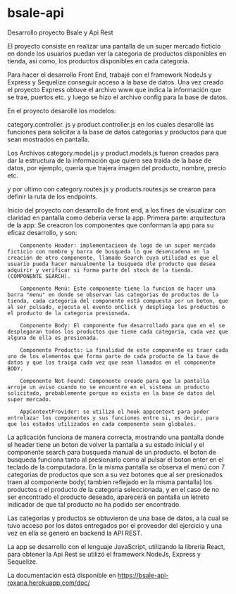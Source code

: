 # bsale-api

Desarrollo proyecto Bsale y Api Rest

El proyecto consiste en realizar una pantalla de un super mercado ficticio en donde los usuarios puedan ver la categoria de productos disponibles en tienda, así como, los productos disponibles en cada categoría. 

Para hacer el desarrollo Front End, trabajé con el framework NodeJs y Express y Sequelize conseguir acceso a la base de datos. Una vez creado el proyecto Express obtuve el archivo www que indica la información que se trae, puertos etc. y luego se hizo el archivo config para la base de datos. 

En el proyecto desarollé los modelos: 

category.controller. js y product.controller.js en los cuales desarollé las funciones para solicitar a la base de datos categorias y productos para que sean mostrados en pantalla. 

Los Archivos category.model.js y product.models.js fueron creados para dar la estructura de la información que quiero sea traida de la base de datos, por ejemplo, queria que trajera imagen del producto, nombre, precio etc.

y por ultimo con category.routes.js y products.routes.js se crearon para definir la ruta de los endpoints. 


Inicio del proyecto con desarrollo de front end, a los fines de visualizar con claridad en pantalla como deberia verse la app. 
Primera parte: arquitectura de la app: 
    Se creacron los componentes que conforman la app para su eficaz desarrollo, y son:
        
        Componente Header: implementacieon de logo de un super mercado ficticio con nombre y barra de busqueda lo que desencadena en la creación de otro componente, llamado Search cuya utilidad es que el usuario pueda hacer manualmente la busqueda dle producto que desea adquirir y verificar si forma parte del stock de la tienda. (COMPONENTE SEARCH).

        Componente Menú: Este componente tiene la funcion de hacer una barra "menu" en donde se observan las categorias de productos de la tienda, cada categoria del componente está compuesta por un boton, que al ser pulsado, ejecuta el evento onClick y despliega los productos o el producto de la categoria presionada.  

        Componente Body: El componente fue desarrollado para que en el se desplegaran todos los productos que tiene cada categoria, cada vez que alguna de ella es presionada. 

        Componente Products: La finalidad de este componente es traer cada uno de los elementos que forma parte de cada producto de la base de datos y que los traiga cada vez que sean llamados en el componente BODY.
        
        Componente Not Found: Componente creado para que la pantalla arroje un aviso cuando no se encuentre en el sistema un producto solicitado, probablemente porque no exista en la base de datos del super mercado. 
        
        AppContextProvider: se utilizó el hook appcontext para poder entrelazar los componentes y sus funciones entre si, es decir, para que los estados utilizados en cada componente sean globales. 

La aplicación funciona de manera correcta, mostrando una pantalla donde el header tiene un boton de volver la pantalla a su estado inicial y el componente search para busqueda manual de un producto. el boton de busqueda funciona tanto al presionarlo como al pulsar el boton enter en el teclado de la computadora. En la misma pantalla se observa el menú con 7 categorias de productos que son a su vez botones que al ser presionados traen al componente body( tambien reflejado en la misma pantalla) los productos o el producto de la categoria seleccionada, y en el caso de no ser encontrado el producto deseado, aparecerá en pantalla un letreto indicador de que tal producto no ha podido ser encontrado. 

Las categorias y productos se obtuvieron de una base de datos, a la cual se tuvo acceso por los datos entregados por el proveedor del ejercicio y una vez en ella se generó en backend la API REST.

La app se desarrollo con el lenguaje JavaScript, utilizando la libreria React, para obtener la Api Rest se utilizó el framework NodeJs, Express y Sequelize. 

La documentación está disponible en https://bsale-api-roxana.herokuapp.com/doc/ 